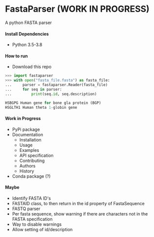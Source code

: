 # FastaParser (WORK IN PROGRESS)
A python FASTA parser

#### Install Dependencies
* Python 3.5-3.8

#### How to run
* Download this repo

```Python
>>> import fastaparser
>>> with open("fasta_file.fasta") as fasta_file:
...     parser = fastaparser.Reader(fasta_file)
...     for seq in parser:
...         print(seq.id, seq.description)

HSBGPG Human gene for bone gla protein (BGP)
HSGLTH1 Human theta 1-globin gene
```

#### Work in Progress
* PyPi package
* Documentation
    * Installation
    * Usage
    * Examples
    * API specification
    * Contributing
    * Authors
    * History
* Conda package (?)

#### Maybe
* Identify FASTA ID's
* FASTAID class, to then return in the id property of FastaSequence
* FASTQ parser
* Per fasta sequence, show warning if there are characters not in the FASTA specification
* Way to disable warnings
* Allow setting of id/description
